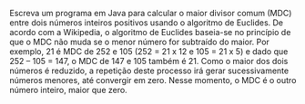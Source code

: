 Escreva um programa em Java para calcular o maior divisor comum (MDC) entre dois números
inteiros positivos usando o algoritmo de Euclides.
De acordo com a Wikipedia, o algoritmo de Euclides baseia-se no princípio de que o MDC não muda
se o menor número for subtraído do maior. Por exemplo, 21 é MDC de 252 e 105 (252 = 21 x 12 e
105 = 21 x 5) e dado que 252 – 105 = 147, o MDC de 147 e 105 também é 21.
Como o maior dos dois números é reduzido, a repetição deste processo irá gerar sucessivamente
números menores, até convergir em zero. Nesse momento, o MDC é o outro número inteiro, maior
que zero.